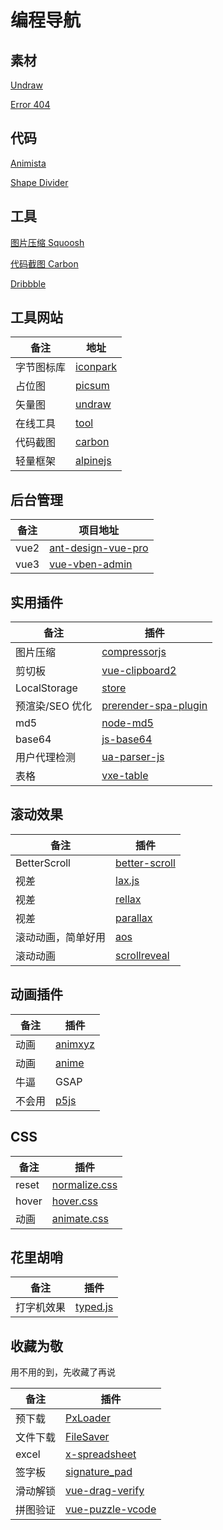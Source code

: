 # 编程导航

## 素材

[Undraw](https://undraw.co/)

[Error 404](https://error404.fun/)

## 代码

[Animista](https://animista.net/)

[Shape Divider](https://www.shapedivider.app/)

## 工具

[图片压缩 Squoosh](https://squoosh.app/)

[代码截图 Carbon](https://carbon.now.sh/)

[Dribbble](https://dribbble.com/)

## 工具网站

| 备注       | 地址                                              |
| ---------- | ------------------------------------------------- |
| 字节图标库 | [iconpark](https://iconpark.oceanengine.com/home) |
| 占位图     | [picsum](https://picsum.photos/)                  |
| 矢量图     | [undraw](https://undraw.co/illustrations)         |
| 在线工具   | [tool](https://tool.lu/)                          |
| 代码截图   | [carbon](https://carbon.now.sh/)                  |
| 轻量框架   | [alpinejs](https://alpinejs.dev/)                 |

## 后台管理

| 备注 | 项目地址                                                                 |
| ---- | ------------------------------------------------------------------------ |
| vue2 | [ant-design-vue-pro](https://github.com/vueComponent/ant-design-vue-pro) |
| vue3 | [vue-vben-admin](https://github.com/anncwb/vue-vben-admin)               |

## 实用插件

| 备注            | 插件                                                                        |
| --------------- | --------------------------------------------------------------------------- |
| 图片压缩        | [compressorjs](https://github.com/fengyuanchen/compressorjs)                |
| 剪切板          | [vue-clipboard2](https://github.com/Inndy/vue-clipboard2)                   |
| LocalStorage    | [store](https://github.com/marcuswestin/store.js)                           |
| 预渲染/SEO 优化 | [prerender-spa-plugin](https://github.com/chrisvfritz/prerender-spa-plugin) |
| md5             | [node-md5](https://github.com/pvorb/node-md5)                               |
| base64          | [js-base64](https://github.com/dankogai/js-base64)                          |
| 用户代理检测    | [ua-parser-js](https://github.com/faisalman/ua-parser-js)                   |
| 表格            | [vxe-table](https://github.com/x-extends/vxe-table)                         |

## 滚动效果

| 备注               | 插件                                                          |
| ------------------ | ------------------------------------------------------------- |
| BetterScroll       | [better-scroll](https://github.com/ustbhuangyi/better-scroll) |
| 视差               | [lax.js](https://github.com/alexfoxy/lax.js)                  |
| 视差               | [rellax](https://github.com/dixonandmoe/rellax)               |
| 视差               | [parallax](https://github.com/wagerfield/parallax)            |
| 滚动动画，简单好用 | [aos](https://github.com/michalsnik/aos)                      |
| 滚动动画           | [scrollreveal](https://github.com/jlmakes/scrollreveal)       |

## 动画插件

| 备注   | 插件                                                  |
| ------ | ----------------------------------------------------- |
| 动画   | [animxyz](https://github.com/ingram-projects/animxyz) |
| 动画   | [anime](https://github.com/juliangarnier/anime)       |
| 牛逼   | GSAP                                                  |
| 不会用 | [p5js](https://p5js.org/zh-Hans/)                     |

## CSS

| 备注  | 插件                                                      |
| ----- | --------------------------------------------------------- |
| reset | [normalize.css](https://github.com/necolas/normalize.css) |
| hover | [hover.css](https://github.com/IanLunn/Hover)             |
| 动画  | [animate.css](https://github.com/animate-css/animate.css) |

## 花里胡哨

| 备注       | 插件                                              |
| ---------- | ------------------------------------------------- |
| 打字机效果 | [typed.js](https://github.com/mattboldt/typed.js) |

## 收藏为敬

用不用的到，先收藏了再说

| 备注     | 插件                                                            |
| -------- | --------------------------------------------------------------- |
| 预下载   | [PxLoader](https://github.com/thinkpixellab/PxLoader)           |
| 文件下载 | [FileSaver](https://github.com/eligrey/FileSaver.js)            |
| excel    | [x-spreadsheet](https://github.com/myliang/x-spreadsheet)       |
| 签字板   | [signature_pad](https://github.com/szimek/signature_pad)        |
| 滑动解锁 | [vue-drag-verify](https://github.com/AshleyLv/vue-drag-verify)  |
| 拼图验证 | [vue-puzzle-vcode](https://github.com/javaLuo/vue-puzzle-vcode) |
